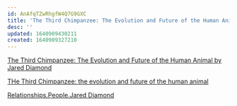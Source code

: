 ```yaml
---
id: AnAfqTZwRhgfW4Q7G9GXC
title: 'The Third Chimpanzee: The Evolution and Future of the Human Animal'
desc: ''
updated: 1640909430211
created: 1640909327210
---
```


[The Third Chimpanzee: The Evolution and Future of the Human Animal by Jared Diamond](https://www.goodreads.com/book/show/49234.The_Third_Chimpanzee)


[THe Third Chimpanzee: the evolution and future of the human animal](http://jareddiamond.org/Jared_Diamond/The_Third_Chimpanzee.html)

[Relationships.People.Jared Diamond](../../../MyDendronExistence/Relationships/People/Jared%20Diamond.md)